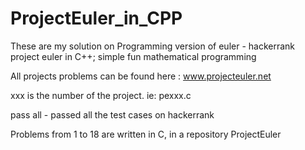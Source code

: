 # ProjectEuler_in_CPP

These are my solution on Programming version of euler - hackerrank project euler in C++; simple fun mathematical programming

All projects problems can be found here : www.projecteuler.net

xxx is the number of the project. ie: pexxx.c

pass all - passed all the test cases on hackerrank

Problems from 1 to 18 are written in C, in a repository ProjectEuler
